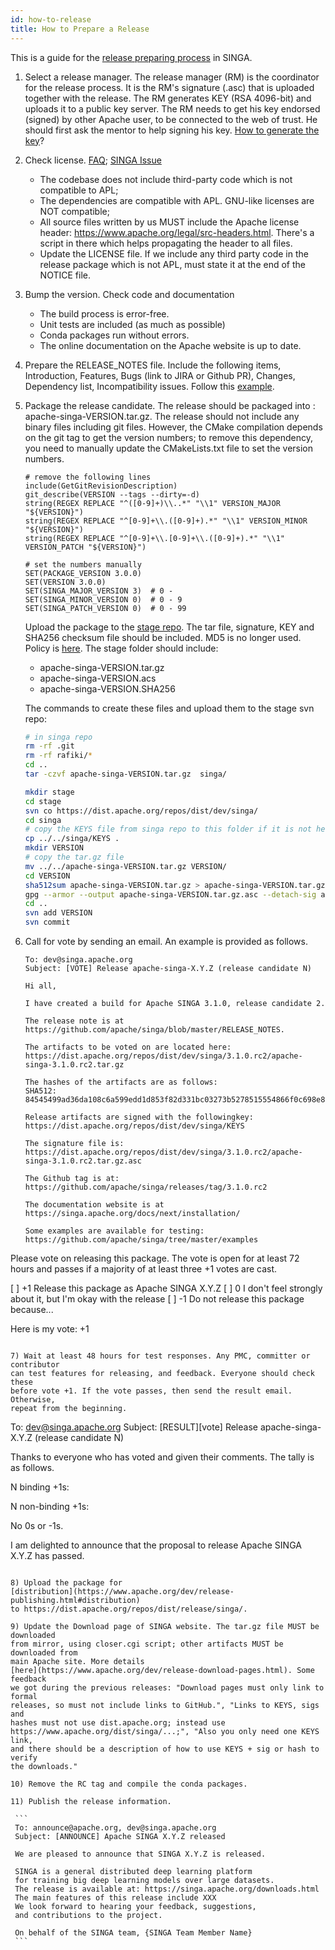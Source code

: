 ```yaml
---
id: how-to-release
title: How to Prepare a Release
---
```


<!--- Licensed to the Apache Software Foundation (ASF) under one or more contributor license agreements.  See the NOTICE file distributed with this work for additional information regarding copyright ownership.  The ASF licenses this file to you under the Apache License, Version 2.0 (the "License"); you may not use this file except in compliance with the License.  You may obtain a copy of the License at http://www.apache.org/licenses/LICENSE-2.0 Unless required by applicable law or agreed to in writing, software distributed under the License is distributed on an "AS IS" BASIS, WITHOUT WARRANTIES OR CONDITIONS OF ANY KIND, either express or implied.  See the License for the specific language governing permissions and limitations under the License.  -->

This is a guide for the
[release preparing process](https://www.apache.org/dev/release-publishing.html)
in SINGA.

1. Select a release manager. The release manager (RM) is the coordinator for the
   release process. It is the RM's signature (.asc) that is uploaded together
   with the release. The RM generates KEY (RSA 4096-bit) and uploads it to a
   public key server. The RM needs to get his key endorsed (signed) by other
   Apache user, to be connected to the web of trust. He should first ask the
   mentor to help signing his key.
   [How to generate the key](https://www.apache.org/dev/release-signing.html)?

2. Check license. [FAQ](https://www.apache.org/legal/src-headers.html#faq-docs);
   [SINGA Issue](https://issues.apache.org/jira/projects/SINGA/issues/SINGA-447)

   - The codebase does not include third-party code which is not compatible to
     APL;
   - The dependencies are compatible with APL. GNU-like licenses are NOT
     compatible;
   - All source files written by us MUST include the Apache license header:
     https://www.apache.org/legal/src-headers.html. There's a script in there
     which helps propagating the header to all files.
   - Update the LICENSE file. If we include any third party code in the release
     package which is not APL, must state it at the end of the NOTICE file.

3. Bump the version. Check code and documentation

   - The build process is error-free.
   - Unit tests are included (as much as possible)
   - Conda packages run without errors.
   - The online documentation on the Apache website is up to date.

4. Prepare the RELEASE_NOTES file. Include the following items, Introduction,
   Features, Bugs (link to JIRA or Github PR), Changes, Dependency list,
   Incompatibility issues. Follow this
   [example](https://commons.apache.org/proper/commons-digester/commons-digester-3.0/RELEASE-NOTES.txt).

5. Package the release candidate. The release should be packaged into :
   apache-singa-VERSION.tar.gz. The release should not include any binary files
   including git files. However, the CMake compilation depends on the git tag to
   get the version numbers; to remove this dependency, you need to manually
   update the CMakeLists.txt file to set the version numbers.

   ```
   # remove the following lines
   include(GetGitRevisionDescription)
   git_describe(VERSION --tags --dirty=-d)
   string(REGEX REPLACE "^([0-9]+)\\..*" "\\1" VERSION_MAJOR "${VERSION}")
   string(REGEX REPLACE "^[0-9]+\\.([0-9]+).*" "\\1" VERSION_MINOR "${VERSION}")
   string(REGEX REPLACE "^[0-9]+\\.[0-9]+\\.([0-9]+).*" "\\1" VERSION_PATCH "${VERSION}")

   # set the numbers manually
   SET(PACKAGE_VERSION 3.0.0)
   SET(VERSION 3.0.0)
   SET(SINGA_MAJOR_VERSION 3)  # 0 -
   SET(SINGA_MINOR_VERSION 0)  # 0 - 9
   SET(SINGA_PATCH_VERSION 0)  # 0 - 99
   ```

   Upload the package to the
   [stage repo](https://dist.apache.org/repos/dist/dev/singa/). The tar file,
   signature, KEY and SHA256 checksum file should be included. MD5 is no longer
   used. Policy is
   [here](https://www.apache.org/dev/release-distribution#sigs-and-sums). The
   stage folder should include:

   - apache-singa-VERSION.tar.gz
   - apache-singa-VERSION.acs
   - apache-singa-VERSION.SHA256

   The commands to create these files and upload them to the stage svn repo:

   ```sh
   # in singa repo
   rm -rf .git
   rm -rf rafiki/*
   cd ..
   tar -czvf apache-singa-VERSION.tar.gz  singa/

   mkdir stage
   cd stage
   svn co https://dist.apache.org/repos/dist/dev/singa/
   cd singa
   # copy the KEYS file from singa repo to this folder if it is not here
   cp ../../singa/KEYS .
   mkdir VERSION
   # copy the tar.gz file
   mv ../../apache-singa-VERSION.tar.gz VERSION/
   cd VERSION
   sha512sum apache-singa-VERSION.tar.gz > apache-singa-VERSION.tar.gz.sha512
   gpg --armor --output apache-singa-VERSION.tar.gz.asc --detach-sig apache-singa-VERSION.tar.gz
   cd ..
   svn add VERSION
   svn commit
   ```

6) Call for vote by sending an email. An example is provided as follows.

   ```
   To: dev@singa.apache.org
   Subject: [VOTE] Release apache-singa-X.Y.Z (release candidate N)

   Hi all,

   I have created a build for Apache SINGA 3.1.0, release candidate 2.

   The release note is at
   https://github.com/apache/singa/blob/master/RELEASE_NOTES.

   The artifacts to be voted on are located here:
   https://dist.apache.org/repos/dist/dev/singa/3.1.0.rc2/apache-singa-3.1.0.rc2.tar.gz
    
   The hashes of the artifacts are as follows:
   SHA512: 84545499ad36da108c6a599edd1d853f82d331bc03273b5278515554866f0c698e881f956b2eabcb6b29c07fa9fa4ff1add5a777b58db8a6a2362cf383b5c04d 

   Release artifacts are signed with the followingkey:
   https://dist.apache.org/repos/dist/dev/singa/KEYS

   The signature file is:
   https://dist.apache.org/repos/dist/dev/singa/3.1.0.rc2/apache-singa-3.1.0.rc2.tar.gz.asc

   The Github tag is at:
   https://github.com/apache/singa/releases/tag/3.1.0.rc2

   The documentation website is at
   https://singa.apache.org/docs/next/installation/

   Some examples are available for testing:
   https://github.com/apache/singa/tree/master/examples
   ```

Please vote on releasing this package. The vote is open for at least 72 hours
and passes if a majority of at least three +1 votes are cast.

[ ] +1 Release this package as Apache SINGA X.Y.Z [ ] 0 I don't feel strongly
about it, but I'm okay with the release [ ] -1 Do not release this package
because...

Here is my vote: +1

```

7) Wait at least 48 hours for test responses. Any PMC, committer or contributor
can test features for releasing, and feedback. Everyone should check these
before vote +1. If the vote passes, then send the result email. Otherwise,
repeat from the beginning.

```

To: dev@singa.apache.org Subject: [RESULT][vote] Release apache-singa-X.Y.Z
(release candidate N)

Thanks to everyone who has voted and given their comments. The tally is as
follows.

N binding +1s: <names>

N non-binding +1s: <names>

No 0s or -1s.

I am delighted to announce that the proposal to release Apache SINGA X.Y.Z has
passed.

````

8) Upload the package for
[distribution](https://www.apache.org/dev/release-publishing.html#distribution)
to https://dist.apache.org/repos/dist/release/singa/.

9) Update the Download page of SINGA website. The tar.gz file MUST be downloaded
from mirror, using closer.cgi script; other artifacts MUST be downloaded from
main Apache site. More details
[here](https://www.apache.org/dev/release-download-pages.html). Some feedback
we got during the previous releases: "Download pages must only link to formal
releases, so must not include links to GitHub.", "Links to KEYS, sigs and
hashes must not use dist.apache.org; instead use
https://www.apache.org/dist/singa/...;", "Also you only need one KEYS link,
and there should be a description of how to use KEYS + sig or hash to verify
the downloads."

10) Remove the RC tag and compile the conda packages.

11) Publish the release information.

 ```
 To: announce@apache.org, dev@singa.apache.org
 Subject: [ANNOUNCE] Apache SINGA X.Y.Z released

 We are pleased to announce that SINGA X.Y.Z is released.

 SINGA is a general distributed deep learning platform
 for training big deep learning models over large datasets.
 The release is available at: https://singa.apache.org/downloads.html
 The main features of this release include XXX
 We look forward to hearing your feedback, suggestions,
 and contributions to the project.

 On behalf of the SINGA team, {SINGA Team Member Name}
 ```
````
